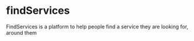 # findServices
FindServices is a platform to help people find a service they are looking for, around them
